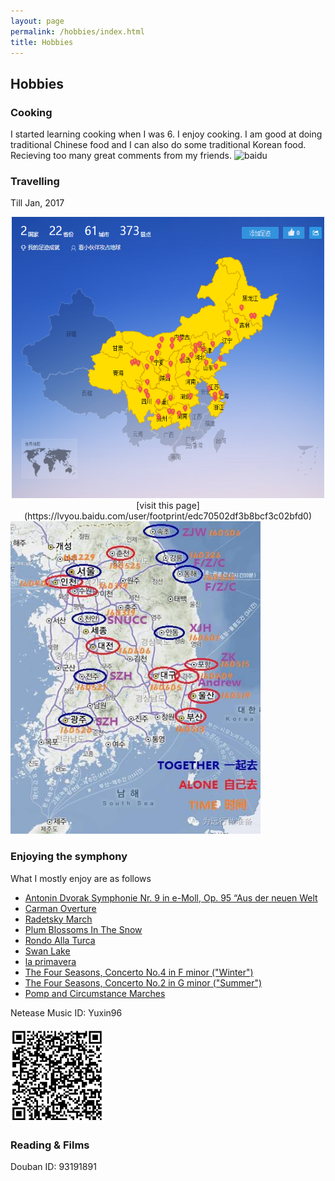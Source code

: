 ```yaml
---
layout: page
permalink: /hobbies/index.html
title: Hobbies
---
```


## Hobbies

### Cooking
I started learning cooking when I was 6. I enjoy cooking.  I am good at doing traditional Chinese food and I can also do some traditional Korean food. Recieving too many great comments from my friends. 
![baidu](http://www.baidu.com/img/bdlogo.gif "百度logo")  
### Travelling
Till Jan, 2017<br>    
<center>
<img src="/images/zuji.png" class="floatpic" width="500" height="450"><br>   
[visit this page](https://lvyou.baidu.com/user/footprint/edc70502df3b8bcf3c02bfd0)<br>       
</center>
<img src="/images/zujikr.jpg" class="floatpic" width="400" height="500"><br>   

### Enjoying the symphony

What I mostly enjoy are as follows

* [Antonin Dvorak Symphonie Nr. 9 in e-Moll, Op. 95 “Aus der neuen Welt](http://music.163.com/#/m/song?id=2123727&userid=278895931)
* [Carman Overture](http://music.163.com/#/m/song?id=396827&userid=278895931)
* [Radetsky March](http://music.163.com/#/m/song?id=2986791&userid=278895931)
* [Plum Blossoms In The Snow](http://music.163.com/#/m/song?id=116366&userid=278895931)
* [Rondo Alla Turca](http://music.163.com/#/m/song?id=27511298&userid=278895931)
* [Swan Lake](http://music.163.com/#/m/song?id=396824&userid=278895931)
* [la primavera](http://music.163.com/#/m/song?id=26751545&userid=278895931)
* [The Four Seasons, Concerto No.4 in F minor ("Winter")](http://music.163.com/#/m/song?id=2123698&userid=278895931)
* [The Four Seasons, Concerto No.2 in G minor ("Summer")](http://music.163.com/#/m/song?id=2123708&userid=278895931)
* [Pomp and Circumstance Marches](http://music.163.com/#/m/song?id=33916310&userid=278895931)

Netease Music ID: Yuxin96<br>     
<img src="/images/netease.jpg" class="floatpic" width="150" height="150"><br>     
### Reading & Films    
Douban ID: 93191891

